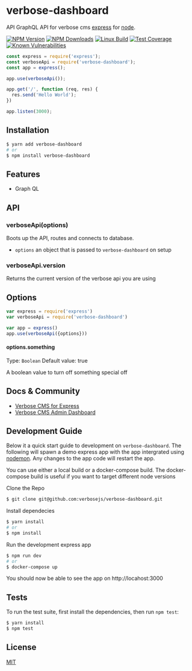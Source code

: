 # verbose-dashboard
API GraphQL API for verbose cms [express](https://github.com/verbosejs/verbose-express) for [node](http://nodejs.org).

  [![NPM Version][npm-image]][npm-url]
  [![NPM Downloads][downloads-image]][downloads-url]
  [![Linux Build][travis-image]][travis-url]
  [![Test Coverage][coveralls-image]][coveralls-url]
  [![Known Vulnerabilities](https://snyk.io/test/github/verbosejs/verbose-dashboard/badge.svg)](https://snyk.io/test/github/verbosejs/verbose-dashboard)

```js
const express = require('express');
const verboseApi = require('verbose-dashboard');
const app = express();

app.use(verboseApi());

app.get('/', function (req, res) {
  res.send('Hello World');
})

app.listen(3000);
```

## Installation

```bash
$ yarn add verbose-dashboard
# or
$ npm install verbose-dashboard
```

## Features

  * Graph QL
  
## API

### verboseApi(options)

Boots up the API, routes and connects to database.

- `options` an object that is passed to `verbose-dashboard` on setup 

### verboseApi.version

Returns the current version of the verbose api you are using

## Options

```js
var express = require('express')
var verboseApi = require('verbose-dashboard')

var app = express()
app.use(verboseApi({options}))
```

#### options.something
Type: `Boolean`
Default value: true

A boolean value to turn off something special off


## Docs & Community

  * [Verbose CMS for Express](https://github.com/verbosejs/verbose-express)
  * [Verbose CMS Admin Dashboard](https://github.com/verbosejs/verbose-dashboard)

## Development Guide

Below it a quick start guide to development on `verbose-dashboard`.  The following will spawn a demo express app with the app
intergrated using [nodemon](https://github.com/remy/nodemon).  Any changes to the app code will restart the app.

You can use either a local build or a docker-compose build.  The docker-compose build is useful if you want to target different node versions

  Clone the Repo

```bash
$ git clone git@github.com:verbosejs/verbose-dashboard.git
```

  Install dependecies 

```bash
$ yarn install
# or
$ npm install
```

Run the development express app

```bash
$ npm run dev
# or
$ docker-compose up
```
You should now be able to see the app on http://locahost:3000

## Tests

  To run the test suite, first install the dependencies, then run `npm test`:

```bash
$ yarn install
$ npm test
```

## License

  [MIT](LICENSE)

[npm-image]: https://img.shields.io/npm/v/verbose-dashboard.svg
[npm-url]: https://npmjs.org/package/verbose-dashboard
[downloads-image]: https://img.shields.io/npm/dm/verbose-dashboard.svg
[downloads-url]: https://npmjs.org/package/verbose-dashboard
[travis-image]: https://img.shields.io/travis/verbosejs/verbose-dashboard/master.svg
[travis-url]: https://travis-ci.org/verbosejs/verbose-dashboard
[coveralls-image]: https://img.shields.io/coveralls/verbosejs/verbose-dashboard/master.svg
[coveralls-url]: https://coveralls.io/r/verbosejs/verbose-dashboard?branch=master
